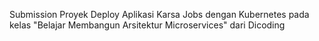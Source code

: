 Submission Proyek Deploy Aplikasi Karsa Jobs dengan Kubernetes pada kelas "Belajar Membangun Arsitektur Microservices" dari Dicoding
